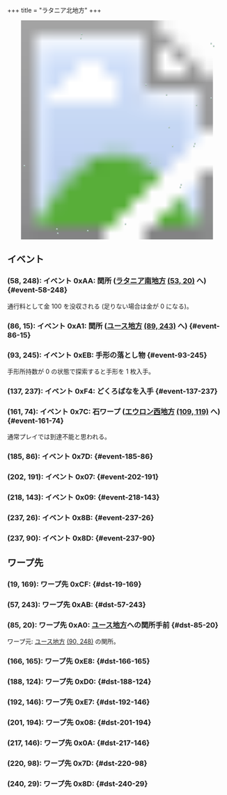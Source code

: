 +++
title = "ラタニア北地方"
+++

<!-- SVG {{{ -->
<svg width="1536" height="1536" viewbox="0 0 2048 2048">
<defs>
<image id="svg-asset-bg" width="2048" height="2048" href="map-04.webp" />
<image id="svg-asset-event" width="16" height="16" href="icon-event.png" />
<image id="svg-asset-destination" width="16" height="16" href="icon-destination.png" />
</defs>
<use href="#svg-asset-bg" x="0" y="0"></use>
<a href="#event-58-248">
<use href="#svg-asset-event" x="464" y="1984"><title>(58, 248): イベント 0xAA: 関所 (ラタニア南地方 (53, 20) へ)</title></use>
</a>
<a href="#event-86-15">
<use href="#svg-asset-event" x="688" y="120"><title>(86, 15): イベント 0xA1: 関所 (ユース地方 (89, 243) へ)</title></use>
</a>
<a href="#event-93-245">
<use href="#svg-asset-event" x="744" y="1960"><title>(93, 245): イベント 0xEB: 手形の落とし物</title></use>
</a>
<a href="#event-137-237">
<use href="#svg-asset-event" x="1096" y="1896"><title>(137, 237): イベント 0xF4: どくろばなを入手</title></use>
</a>
<a href="#event-161-74">
<use href="#svg-asset-event" x="1288" y="592"><title>(161, 74): イベント 0x7C: 石ワープ (エウロン西地方 (109, 119) へ)</title></use>
</a>
<a href="#event-185-86">
<use href="#svg-asset-event" x="1480" y="688"><title>(185, 86): イベント 0x7D</title></use>
</a>
<a href="#event-202-191">
<use href="#svg-asset-event" x="1616" y="1528"><title>(202, 191): イベント 0x07</title></use>
</a>
<a href="#event-218-143">
<use href="#svg-asset-event" x="1744" y="1144"><title>(218, 143): イベント 0x09</title></use>
</a>
<a href="#event-237-26">
<use href="#svg-asset-event" x="1896" y="208"><title>(237, 26): イベント 0x8B</title></use>
</a>
<a href="#event-237-90">
<use href="#svg-asset-event" x="1896" y="720"><title>(237, 90): イベント 0x8D</title></use>
</a>
<a href="#dst-201-194">
<use href="#svg-asset-destination" x="1608" y="1552"><title>(201, 194): ワープ先 0x08</title></use>
</a>
<a href="#dst-217-146">
<use href="#svg-asset-destination" x="1736" y="1168"><title>(217, 146): ワープ先 0x0A</title></use>
</a>
<a href="#dst-220-98">
<use href="#svg-asset-destination" x="1760" y="784"><title>(220, 98): ワープ先 0x7D</title></use>
</a>
<a href="#dst-240-29">
<use href="#svg-asset-destination" x="1920" y="232"><title>(240, 29): ワープ先 0x8D</title></use>
</a>
<a href="#dst-85-20">
<use href="#svg-asset-destination" x="680" y="160"><title>(85, 20): ワープ先 0xA0: ユース地方への関所手前</title></use>
</a>
<a href="#dst-57-243">
<use href="#svg-asset-destination" x="456" y="1944"><title>(57, 243): ワープ先 0xAB</title></use>
</a>
<a href="#dst-19-169">
<use href="#svg-asset-destination" x="152" y="1352"><title>(19, 169): ワープ先 0xCF</title></use>
</a>
<a href="#dst-188-124">
<use href="#svg-asset-destination" x="1504" y="992"><title>(188, 124): ワープ先 0xD0</title></use>
</a>
<a href="#dst-192-146">
<use href="#svg-asset-destination" x="1536" y="1168"><title>(192, 146): ワープ先 0xE7</title></use>
</a>
<a href="#dst-166-165">
<use href="#svg-asset-destination" x="1328" y="1320"><title>(166, 165): ワープ先 0xE8</title></use>
</a>
</svg>
<!-- }}} -->


## イベント

### (58, 248): イベント 0xAA: 関所 ([ラタニア南地方](@/map/map-08/_index.md) [(53, 20)](@/map/map-08/_index.md#dst-53-20) へ) {#event-58-248}

通行料として金 100 を没収される (足りない場合は金が 0 になる)。

### (86, 15): イベント 0xA1: 関所 ([ユース地方](@/map/map-00/_index.md) [(89, 243)](@/map/map-00/_index.md#dst-89-243) へ) {#event-86-15}

### (93, 245): イベント 0xEB: 手形の落とし物 {#event-93-245}

手形所持数が 0 の状態で探索すると手形を 1 枚入手。

### (137, 237): イベント 0xF4: どくろばなを入手 {#event-137-237}

### (161, 74): イベント 0x7C: 石ワープ ([エウロン西地方](@/map/map-01/_index.md) [(109, 119)](@/map/map-01/_index.md#dst-109-119) へ) {#event-161-74}

通常プレイでは到達不能と思われる。

### (185, 86): イベント 0x7D:  {#event-185-86}

### (202, 191): イベント 0x07:  {#event-202-191}

### (218, 143): イベント 0x09:  {#event-218-143}

### (237, 26): イベント 0x8B:  {#event-237-26}

### (237, 90): イベント 0x8D:  {#event-237-90}


## ワープ先

### (19, 169): ワープ先 0xCF:  {#dst-19-169}

### (57, 243): ワープ先 0xAB:  {#dst-57-243}

### (85, 20): ワープ先 0xA0: [ユース地方](@/map/map-00/_index.md)への関所手前 {#dst-85-20}

ワープ元: [ユース地方](@/map/map-00/_index.md) [(90, 248)](@/map/map-00/_index.md#event-90-248) の関所。

### (166, 165): ワープ先 0xE8:  {#dst-166-165}

### (188, 124): ワープ先 0xD0:  {#dst-188-124}

### (192, 146): ワープ先 0xE7:  {#dst-192-146}

### (201, 194): ワープ先 0x08:  {#dst-201-194}

### (217, 146): ワープ先 0x0A:  {#dst-217-146}

### (220, 98): ワープ先 0x7D:  {#dst-220-98}

### (240, 29): ワープ先 0x8D:  {#dst-240-29}


